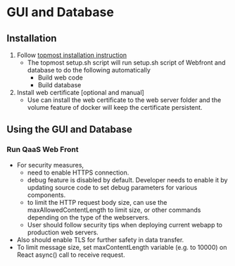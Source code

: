 GUI and Database
================

Installation
-------------------------
1. Follow [topmost installation instruction](../README.md)
   - The topmost setup.sh script will run setup.sh script of Webfront and database to do the following automatically
     - Build web code
     - Build database
2. Install web certificate [optional and manual]
   - Use can install the web certificate to the web server folder and the volume feature of docker will keep the certificate persistent.    

Using the GUI and Database
--------------------------

### Run QaaS Web Front
- For security measures,
  - need to enable HTTPS connection.
  - debug feature is disabled by default.  Developer needs to enable it by updating source code to set debug parameters for various components.
  - to limit the HTTP request body size, can use the maxAllowedContentLength to limit size, or other commands depending on the type of the webservers.
  - User should follow security tips when deploying current webapp to production web servers.
- Also should enable TLS for further safety in data transfer.
- To limit message size, set maxContentLength variable (e.g. to 10000) on React async() call to receive request.
